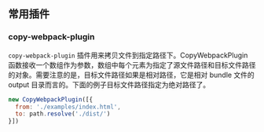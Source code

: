 ## 常用插件

### copy-webpack-plugin

`copy-webpack-plugin` 插件用来拷贝文件到指定路径下。CopyWebpackPlugin 函数接收一个数组作为参数，数组中每个元素为指定了源文件路径和目标文件路径的对象。需要注意的是，目标文件路径如果是相对路径，它是相对 bundle 文件的 output 目录而言的。下面的例子目标文件路径指定为绝对路径了。

```javascript
new CopyWebpackPlugin([{
  from: './examples/index.html',
  to: path.resolve('./dist/')
}])
```